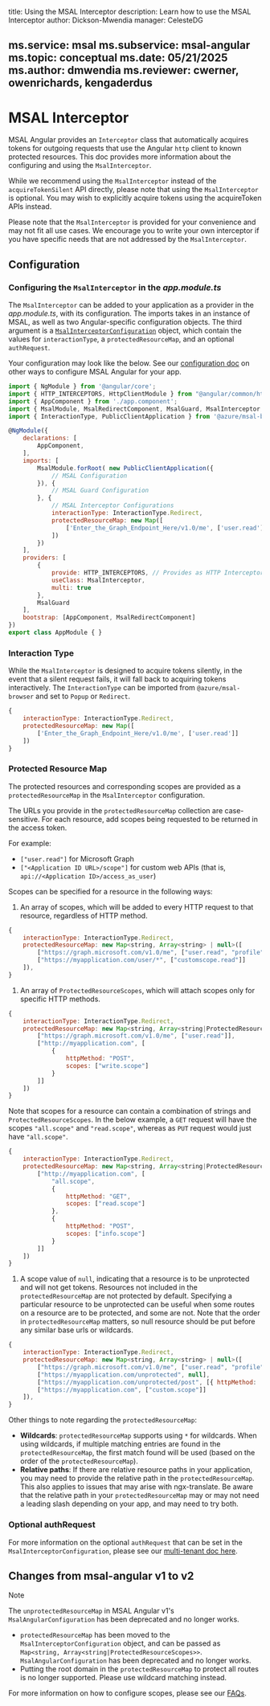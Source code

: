 title: Using the MSAL Interceptor
description: Learn how to use the MSAL Interceptor
author: Dickson-Mwendia
manager: CelesteDG

ms.service: msal
ms.subservice: msal-angular
ms.topic: conceptual
ms.date: 05/21/2025
ms.author: dmwendia
ms.reviewer: cwerner, owenrichards, kengaderdus
---

# MSAL Interceptor

MSAL Angular provides an `Interceptor` class that automatically acquires tokens for outgoing requests that use the Angular `http` client to known protected resources. This doc provides more information about the configuring and using the `MsalInterceptor`.

While we recommend using the `MsalInterceptor` instead of the `acquireTokenSilent` API directly, please note that using the `MsalInterceptor` is optional. You may wish to explicitly acquire tokens using the acquireToken APIs instead.

Please note that the `MsalInterceptor` is provided for your convenience and may not fit all use cases. We encourage you to write your own interceptor if you have specific needs that are not addressed by the `MsalInterceptor`.

## Configuration

### Configuring the `MsalInterceptor` in the *app.module.ts*

The `MsalInterceptor` can be added to your application as a provider in the *app.module.ts*, with its configuration. The imports takes in an instance of MSAL, as well as two Angular-specific configuration objects. The third argument is a [`MsalInterceptorConfiguration`](https://github.com/AzureAD/microsoft-authentication-library-for-js/blob/dev/lib/msal-angular/src/msal.interceptor.config.ts) object, which contain the values for `interactionType`, a `protectedResourceMap`, and an optional `authRequest`.

Your configuration may look like the below. See our [configuration doc](https://github.com/AzureAD/microsoft-authentication-library-for-js/blob/dev/lib/msal-angular/docs/configuration.md) on other ways to configure MSAL Angular for your app.

```javascript
import { NgModule } from '@angular/core';
import { HTTP_INTERCEPTORS, HttpClientModule } from "@angular/common/http";
import { AppComponent } from './app.component';
import { MsalModule, MsalRedirectComponent, MsalGuard, MsalInterceptor } from '@azure/msal-angular'; // Import MsalInterceptor
import { InteractionType, PublicClientApplication } from '@azure/msal-browser';

@NgModule({
    declarations: [
        AppComponent,
    ],
    imports: [
        MsalModule.forRoot( new PublicClientApplication({
            // MSAL Configuration
        }), {
            // MSAL Guard Configuration
        }, {
            // MSAL Interceptor Configurations
            interactionType: InteractionType.Redirect,
            protectedResourceMap: new Map([ 
                ['Enter_the_Graph_Endpoint_Here/v1.0/me', ['user.read']]
            ])
        })
    ],
    providers: [
        {
            provide: HTTP_INTERCEPTORS, // Provides as HTTP Interceptor
            useClass: MsalInterceptor,
            multi: true
        },
        MsalGuard
    ],
    bootstrap: [AppComponent, MsalRedirectComponent]
})
export class AppModule { }
```

### Interaction Type

While the `MsalInterceptor` is designed to acquire tokens silently, in the event that a silent request fails, it will fall back to acquiring tokens interactively. The `InteractionType` can be imported from `@azure/msal-browser` and set to `Popup` or `Redirect`.

```javascript
{
    interactionType: InteractionType.Redirect,
    protectedResourceMap: new Map([ 
        ['Enter_the_Graph_Endpoint_Here/v1.0/me', ['user.read']]
    ])
}
```

### Protected Resource Map

The protected resources and corresponding scopes are provided as a `protectedResourceMap` in the `MsalInterceptor` configuration.

The URLs you provide in the `protectedResourceMap` collection are case-sensitive. For each resource, add scopes being requested to be returned in the access token.

For example:

* `["user.read"]` for Microsoft Graph
* `["<Application ID URL>/scope"]` for custom web APIs (that is, `api://<Application ID>/access_as_user`)

Scopes can be specified for a resource in the following ways:

1. An array of scopes, which will be added to every HTTP request to that resource, regardless of HTTP method.

```javascript
{
    interactionType: InteractionType.Redirect,
    protectedResourceMap: new Map<string, Array<string> | null>([
        ["https://graph.microsoft.com/v1.0/me", ["user.read", "profile"]],
        ["https://myapplication.com/user/*", ["customscope.read"]]
    ]),
}
```

1. An array of `ProtectedResourceScopes`, which will attach scopes only for specific HTTP methods.

```javascript
{
    interactionType: InteractionType.Redirect,
    protectedResourceMap: new Map<string, Array<string|ProtectedResourceScopes> | null>([
        ["https://graph.microsoft.com/v1.0/me", ["user.read"]],
        ["http://myapplication.com", [
            {
                httpMethod: "POST",
                scopes: ["write.scope"]
            }
        ]]
    ])
}
```

Note that scopes for a resource can contain a combination of strings and `ProtectedResourceScopes`. In the below example, a `GET` request will have the scopes `"all.scope"` and `"read.scope"`, whereas as `PUT` request would just have `"all.scope"`.

```javascript
{
    interactionType: InteractionType.Redirect,
    protectedResourceMap: new Map<string, Array<string|ProtectedResourceScopes> | null>([
        ["http://myapplication.com", [
            "all.scope",
            {
                httpMethod: "GET",
                scopes: ["read.scope"]
            },
            {
                httpMethod: "POST",
                scopes: ["info.scope"]
            }
        ]]
    ])
}
```

1. A scope value of `null`, indicating that a resource is to be unprotected and will not get tokens. Resources not included in the `protectedResourceMap` are not protected by default. Specifying a particular resource to be unprotected can be useful when some routes on a resource are to be protected, and some are not. Note that the order in `protectedResourceMap` matters, so null resource should be put before any similar base urls or wildcards.

```javascript
{
    interactionType: InteractionType.Redirect,
    protectedResourceMap: new Map<string, Array<string> | null>([
        ["https://graph.microsoft.com/v1.0/me", ["user.read", "profile"]],
        ["https://myapplication.com/unprotected", null],
        ["https://myapplication.com/unprotected/post", [{ httpMethod: 'POST', scopes: null }]],
        ["https://myapplication.com", ["custom.scope"]]
    ]),
}
```

Other things to note regarding the `protectedResourceMap`:

* **Wildcards**: `protectedResourceMap` supports using `*` for wildcards. When using wildcards, if multiple matching entries are found in the `protectedResourceMap`, the first match found will be used (based on the order of the `protectedResourceMap`).
* **Relative paths**: If there are relative resource paths in your application, you may need to provide the relative path in the `protectedResourceMap`. This also applies to issues that may arise with ngx-translate. Be aware that the relative path in your `protectedResourceMap` may or may not need a leading slash depending on your app, and may need to try both.

### Optional authRequest

For more information on the optional `authRequest` that can be set in the `MsalInterceptorConfiguration`, please see our [multi-tenant doc here](https://github.com/AzureAD/microsoft-authentication-library-for-js/blob/dev/lib/msal-angular/docs/multi-tenant.md#dynamic-auth-request).

## Changes from msal-angular v1 to v2

> [!NOTE]
> The `unprotectedResourceMap` in MSAL Angular v1's `MsalAngularConfiguration` has been deprecated and no longer works.

* `protectedResourceMap` has been moved to the `MsalInterceptorConfiguration` object, and can be passed as `Map<string, Array<string|ProtectedResourceScopes>>`. `MsalAngularConfiguration` has been deprecated and no longer works.
* Putting the root domain in the `protectedResourceMap` to protect all routes is no longer supported. Please use wildcard matching instead.

For more information on how to configure scopes, please see our [FAQs](https://github.com/AzureAD/microsoft-authentication-library-for-js/blob/dev/lib/msal-browser/FAQ.md).
